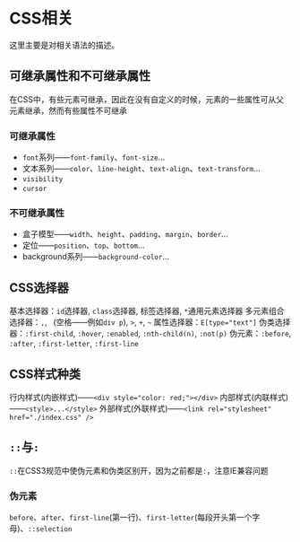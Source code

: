 # CSS相关

这里主要是对相关语法的描述。

## 可继承属性和不可继承属性

在CSS中，有些元素可继承，因此在没有自定义的时候，元素的一些属性可从父元素继承，然而有些属性不可继承

### 可继承属性

+ `font`系列——`font-family`、`font-size`...
+ 文本系列——`color`、`line-height`、`text-align`、`text-transform`...
+ `visibility`
+ `cursor`

### 不可继承属性

+ 盒子模型——`width`、`height`、`padding`、`margin`、`border`...
+ 定位——`position`、`top`、`bottom`...
+ background系列——`background-color`...

## CSS选择器

基本选择器：`id`选择器, `class`选择器, 标签选择器, `*`通用元素选择器
多元素组合选择器：`,`, ` `(空格——例如`div p`), `>`, `+`, `~`
属性选择器：`E[type="text"]`
伪类选择器：`:first-child`, `:hover`, `:enabled`, `:nth-child(n)`, `:not(p)`
伪元素：`:before`, `:after`, `:first-letter`, `:first-line`

## CSS样式种类

行内样式(内嵌样式)——`<div style="color: red;"></div>`
内部样式(内联样式)——`<style>...</style>`
外部样式(外联样式)——`<link rel="stylesheet" href="./index.css" />`

## `::`与`:`

`::`在CSS3规范中使伪元素和伪类区别开，因为之前都是`:`，注意IE兼容问题

### 伪元素

`before`、`after`、`first-line`(第一行)、`first-letter`(每段开头第一个字母)、`::selection`
